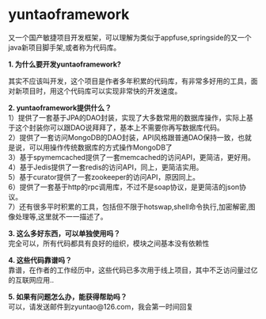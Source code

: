 yuntaoframework
===============
又一个国产敏捷项目开发框架，可以理解为类似于appfuse,springside的又一个java新项目脚手架,或者称为代码库。

<b>1. 为什么要开发yuntaoframework?</b>
<p/>
其实不应该叫开发，这个项目是作者多年积累的代码库，有非常多好用的工具，面对新项目时，用这个代码库可以实现非常快的开发速度。
<p/>
<b>2. yuntaoframework提供什么？</b><br/>
  1）提供了一套基于JPA的DAO封装，实现了大多数常用的数据库操作，实际上基于这个封装你可以跟DAO说拜拜了，基本上不需要你再写数据库代码。<br/>
  2）提供了一套访问MongoDB的DAO封装，API风格跟普通DAO保持一致，也就是说，可以用操作传统数据库的方式操作MongoDB了<br/>
  3）基于spymemcached提供了一套memcached的访问API，更简洁，更好用。<br/>
  4）基于Jedis提供了一套redis的访问API，同上，更简洁实用。<br/>
  5）基于curator提供了一套zookeeper的访问API，原因同上。<br/>
  6）提供了一套基于http的rpc调用库，不过不是soap协议，是更简洁的json协议。<br/>
  7）还有很多平时积累的工具，包括但不限于hotswap,shell命令执行,加密解密,图像处理等,这里就不一一描述了。  <br/>
  <p/>
<b>3. 这么多好东西，可以单独使用吗？</b>  <br/>
完全可以，所有代码都具有良好的组织，模块之间基本没有依赖性  <br/>
  <p/>
<b>4. 这些代码靠谱吗？</b>  <br/>
靠谱，在作者的工作经历中，这些代码已多次用于线上项目，其中不乏访问量过亿的互联网应用..  <br/>
<p/>
<b>5. 如果有问题怎么办，能获得帮助吗？</b>  <br/>
可以，请发送邮件到zyuntao@126.com，我会第一时间回复  <br/>
